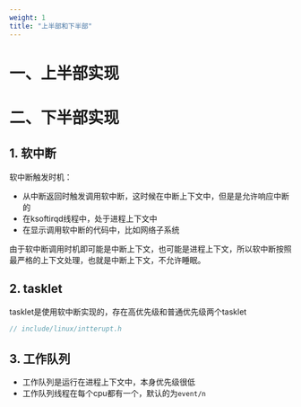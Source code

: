 ```yaml
---
weight: 1
title: "上半部和下半部"
---
```


# 一、上半部实现

# 二、下半部实现

## 1. 软中断

软中断触发时机：

- 从中断返回时触发调用软中断，这时候在中断上下文中，但是是允许响应中断的
- 在ksoftirqd线程中，处于进程上下文中
- 在显示调用软中断的代码中，比如网络子系统

由于软中断调用时机即可能是中断上下文，也可能是进程上下文，所以软中断按照最严格的上下文处理，也就是中断上下文，不允许睡眠。

## 2. tasklet

tasklet是使用软中断实现的，存在高优先级和普通优先级两个tasklet

```cpp
// include/linux/intterupt.h
```

## 3. 工作队列

- 工作队列是运行在进程上下文中，本身优先级很低
- 工作队列线程在每个cpu都有一个，默认的为`event/n`
